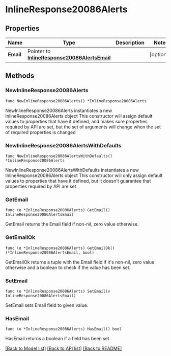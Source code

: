 # InlineResponse20086Alerts

## Properties

Name | Type | Description | Notes
------------ | ------------- | ------------- | -------------
**Email** | Pointer to [**InlineResponse20086AlertsEmail**](InlineResponse20086AlertsEmail.md) |  | [optional] 

## Methods

### NewInlineResponse20086Alerts

`func NewInlineResponse20086Alerts() *InlineResponse20086Alerts`

NewInlineResponse20086Alerts instantiates a new InlineResponse20086Alerts object
This constructor will assign default values to properties that have it defined,
and makes sure properties required by API are set, but the set of arguments
will change when the set of required properties is changed

### NewInlineResponse20086AlertsWithDefaults

`func NewInlineResponse20086AlertsWithDefaults() *InlineResponse20086Alerts`

NewInlineResponse20086AlertsWithDefaults instantiates a new InlineResponse20086Alerts object
This constructor will only assign default values to properties that have it defined,
but it doesn't guarantee that properties required by API are set

### GetEmail

`func (o *InlineResponse20086Alerts) GetEmail() InlineResponse20086AlertsEmail`

GetEmail returns the Email field if non-nil, zero value otherwise.

### GetEmailOk

`func (o *InlineResponse20086Alerts) GetEmailOk() (*InlineResponse20086AlertsEmail, bool)`

GetEmailOk returns a tuple with the Email field if it's non-nil, zero value otherwise
and a boolean to check if the value has been set.

### SetEmail

`func (o *InlineResponse20086Alerts) SetEmail(v InlineResponse20086AlertsEmail)`

SetEmail sets Email field to given value.

### HasEmail

`func (o *InlineResponse20086Alerts) HasEmail() bool`

HasEmail returns a boolean if a field has been set.


[[Back to Model list]](../README.md#documentation-for-models) [[Back to API list]](../README.md#documentation-for-api-endpoints) [[Back to README]](../README.md)


